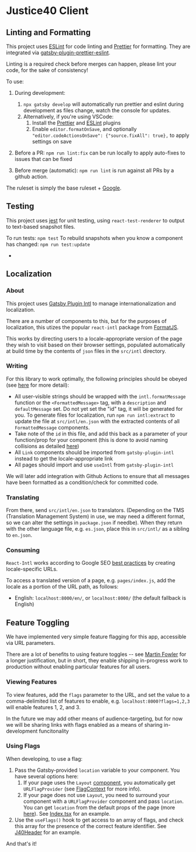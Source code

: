 # Justice40 Client

## Linting and Formatting

This project uses [ESLint](https://eslint.org/) for code linting and [Prettier](https://prettier.io/) for formatting. They are integrated via [gatsby-plugin-prettier-eslint](https://www.gatsbyjs.com/plugins/gatsby-plugin-prettier-eslint/).

Linting is a required check before merges can happen, please lint your code, for the sake of consistency!

To use:

1. During development:

   1. `npx gatsby develop` will automatically run prettier and eslint during development as files change, watch the console for updates.
   2. Alternatively, if you're using VSCode:
      1. Install the [Prettier](https://marketplace.visualstudio.com/items?itemName=esbenp.prettier-vscode) and [ESLint](https://marketplace.visualstudio.com/items?itemName=dbaeumer.vscode-eslint) plugins
      2. Enable `editor.formatOnSave`, and optionally `"editor.codeActionsOnSave": {"source.fixAll": true},` to apply settings on save

2. Before a PR: `npm run lint:fix` can be run locally to apply auto-fixes to issues that can be fixed
3. Before merge (automatic): `npm run lint` is run against all PRs by a github action.

The ruleset is simply the base ruleset + [Google](https://github.com/google/eslint-config-google).

## Testing

This project uses [jest](https://jestjs.io/) for unit testing, using `react-test-renderer` to output to text-based snapshot files.

To run tests: `npm test`
To rebuild snapshots when you know a component has changed: `npm run test:update`

-

## Localization

### About

This project uses [Gatsby Plugin Intl](https://www.gatsbyjs.com/plugins/gatsby-plugin-intl/?=intl) to manage internationalization and localization.

There are a number of components to this, but for the purposes of localization, this utizes the popular `react-intl` package from [FormatJS](https://github.com/formatjs/formatjs).

This works by directing users to a locale-appropriate version of the page they wish to visit based on their browser settings, populated automatically at build time by the contents of `json` files in the `src/intl` directory.

### Writing

For this library to work optimally, the following principles should be obeyed (see [here](https://formatjs.io/docs/getting-started/message-extraction) for more detail):

- All user-visible strings should be wrapped with the `intl.formatMessage` function or the `<FormattedMessage>` tag, with a `description` and `defaultMessage` set. Do not yet set the "id" tag, it will be generated for you. To generate files for localization, run `npm run intl:extract` to update the file at `src/intl/en.json` with the extracted contents of all `FormattedMessage` components.
- Take note of the `id` in this file, and add this back as a parameter of your function/prop for your component (this is done to avoid naming collisions as detailed [here](https://formatjs.io/docs/getting-started/message-extraction))
- All `Link` components should be imported from `gatsby-plugin-intl` instead to get the locale-appropriate link
- All pages should import and use `useIntl` from `gatsby-plugin-intl`

We will later add integration with Github Actions to ensure that all messages have been formatted as a condition/check for committed code.

### Translating

From there, send `src/intl/en.json` to translators. (Depending on the TMS (Translation Management System) in use, we may need a different format, so we can alter the settings in `package.json` if needbe). When they return with the other language file, e.g. `es.json`, place this in `src/intl/` as a sibling to `en.json`.

### Consuming

`React-Intl` works according to Google SEO [best practices](https://developers.google.com/search/docs/advanced/crawling/managing-multi-regional-sites#use-different-urls-for-different-language-versions) by creating locale-specific URLs.

To access a translated version of a page, e.g. `pages/index.js`, add the locale as a portion of the URL path, as follows:

- English: `localhost:8000/en/`, or `localhost:8000/` (the default fallback is English)

## Feature Toggling

We have implemented very simple feature flagging for this app, accessible via URL parameters.

There are a lot of benefits to using feature toggles -- see [Martin Fowler](https://martinfowler.com/articles/feature-toggles.html) for a longer justification, but in short, they enable shipping in-progress work to production without enabling particular features for all users.

### Viewing Features

To view features, add the `flags` parameter to the URL, and set the value to a comma-delimited list of features to enable, e.g. `localhost:8000?flags=1,2,3` will enable features 1, 2, and 3.

In the future we may add other means of audience-targeting, but for now we will be sharing links with flags enabled as a means of sharing in-development funcitonality

### Using Flags

When developing, to use a flag:

1. Pass the Gatsby-provided `location` variable to your component. You have several options here:
   1. If your page uses the `Layout` [component](src/components/layout.tsx), you automatically get `URLFlagProvider` (see [FlagContext](src/contexts/FlagContext.tsx) for more info).
   2. If your page does not use `Layout`, you need to surround your component with a `URLFlagProvider` component and pass `location`. You can get `location` from the default props of the page (more [here](https://www.gatsbyjs.com/docs/location-data-from-props/)). See [Index.tsx](src/pages/index.tsx) for an example.
2. Use the `useFlags()` hook to get access to an array of flags, and check this array for the presence of the correct feature identifier. See [J40Header](src/components/J40Header.tsx) for an example.

And that's it!
